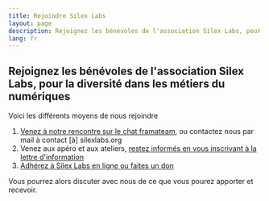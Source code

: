 ```yaml
---
title: Rejoindre Silex Labs
layout: page
description: Rejoignez les bénévoles de l'association Silex Labs, pour la diversité dans les métiers du numériques
lang: fr
---
```


## Rejoignez les bénévoles de l'association Silex Labs, pour la diversité dans les métiers du numériques

Voici les différents moyens de nous rejoindre

1. [Venez à notre rencontre sur le chat framateam](https://framateam.org/signup_email?id=x1ay4zdjdffh5j67xzkfsofpyw), ou contactez nous par mail à contact [à] silexlabs.org
2. Venez aux apéro et aux ateliers, [restez informés en vous inscrivant à la lettre d'information](https://silexlabs.us7.list-manage.com/subscribe?u=fe927d10e2d20f286e59ef0b7&id=2e1b03a5f0)
3. [Adhérez à Silex Labs en ligne ou faites un don]({{url}}{{baseurl}}/silexlabs#adhérez-à-silex-labs)

Vous pourrez alors discuter avec nous de ce que vous pourez apporter et recevoir.

